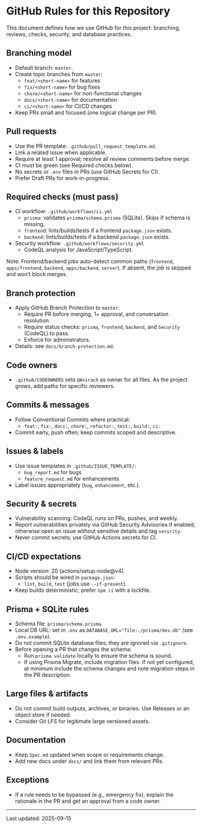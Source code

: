 # GitHub Rules for this Repository

This document defines how we use GitHub for this project: branching, reviews, checks, security, and database practices.

## Branching model
- Default branch: `master`.
- Create topic branches from `master`:
  - `feat/<short-name>` for features
  - `fix/<short-name>` for bug fixes
  - `chore/<short-name>` for non-functional changes
  - `docs/<short-name>` for documentation
  - `ci/<short-name>` for CI/CD changes
- Keep PRs small and focused (one logical change per PR).

## Pull requests
- Use the PR template: `.github/pull_request_template.md`.
- Link a related issue when applicable.
- Require at least 1 approval; resolve all review comments before merge.
- CI must be green (see Required checks below).
- No secrets or `.env` files in PRs (use GitHub Secrets for CI).
- Prefer Draft PRs for work-in-progress.

## Required checks (must pass)
- CI workflow: `.github/workflows/ci.yml`
  - `prisma`: validates `prisma/schema.prisma` (SQLite). Skips if schema is missing.
  - `frontend`: lints/builds/tests if a frontend `package.json` exists.
  - `backend`: lints/builds/tests if a backend `package.json` exists.
- Security workflow: `.github/workflows/security.yml`
  - CodeQL analysis for JavaScript/TypeScript.

Note: Frontend/backend jobs auto-detect common paths (`frontend`, `apps/frontend`, `backend`, `apps/backend`, `server`). If absent, the job is skipped and won’t block merges.

## Branch protection
- Apply GitHub Branch Protection to `master`:
  - Require PR before merging, 1+ approval, and conversation resolution.
  - Require status checks: `prisma`, `frontend`, `backend`, and `Security` (CodeQL) to pass.
  - Enforce for administrators.
- Details: see `docs/branch-protection.md`.

## Code owners
- `.github/CODEOWNERS` sets `@Anirach` as owner for all files. As the project grows, add paths for specific reviewers.

## Commits & messages
- Follow Conventional Commits where practical:
  - `feat:`, `fix:`, `docs:`, `chore:`, `refactor:`, `test:`, `build:`, `ci:`
- Commit early, push often; keep commits scoped and descriptive.

## Issues & labels
- Use issue templates in `.github/ISSUE_TEMPLATE/`:
  - `bug_report.md` for bugs
  - `feature_request.md` for enhancements
- Label issues appropriately (`bug`, `enhancement`, etc.).

## Security & secrets
- Vulnerability scanning: CodeQL runs on PRs, pushes, and weekly.
- Report vulnerabilities privately via GitHub Security Advisories if enabled; otherwise open an issue without sensitive details and tag `security`.
- Never commit secrets; use GitHub Actions secrets for CI.

## CI/CD expectations
- Node version: 20 (actions/setup-node@v4).
- Scripts should be wired in `package.json`:
  - `lint`, `build`, `test` (jobs use `--if-present`).
- Keep builds deterministic; prefer `npm ci` with a lockfile.

## Prisma + SQLite rules
- Schema file: `prisma/schema.prisma`.
- Local DB URL: set in `.env` as `DATABASE_URL="file:./prisma/dev.db"` (see `.env.example`).
- Do not commit SQLite database files; they are ignored via `.gitignore`.
- Before opening a PR that changes the schema:
  - Run `prisma validate` locally to ensure the schema is sound.
  - If using Prisma Migrate, include migration files. If not yet configured, at minimum include the schema changes and note migration steps in the PR description.

## Large files & artifacts
- Do not commit build outputs, archives, or binaries. Use Releases or an object store if needed.
- Consider Git LFS for legitimate large versioned assets.

## Documentation
- Keep `Spec.md` updated when scope or requirements change.
- Add new docs under `docs/` and link them from relevant PRs.

## Exceptions
- If a rule needs to be bypassed (e.g., emergency fix), explain the rationale in the PR and get an approval from a code owner.

---
Last updated: 2025-09-15
